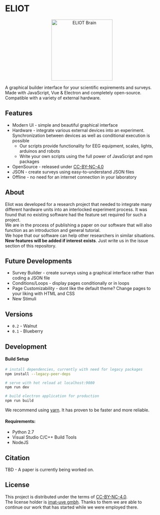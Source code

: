 # ELIOT

<p align="center"><img src="/src/renderer/assets/eliot.png" alt="ELIOT Brain" width="200"/></p>

A graphical builder interface for your scientific expirements and surveys. Made with JavaScript, Vue & Electron and completely open-source.
Compatible with a variety of external hardware.

Features
---
- Modern UI - simple and beautiful graphical interface
- Hardware - integrate various external devices into an experiment. Synchronization between devices as well as conditional execution is possible
  - Our scripts provide functionality for EEG equipment, scales, lights, arduinos and robots
  - Write your own scripts using the full power of JavaScript and npm packages
- OpenSource - released under [CC-BY-NC-4.0](https://creativecommons.org/licenses/by-nc/4.0/legalcode.de)
- JSON - create surveys using easy-to-understand JSON files
- Offline - no need for an internet connection in your laboratory

About
---
Eliot was developed for a research project that needed to integrate many different hardware units into an interlocked experiment process. It was found that no existing software had the feature set required for such a project.<br>
We are in the process of publishing a paper on our software that will also function as an introduction and general tutorial.<br>
We hope that our software can help other researchers in similar situations.<br>
<b>New features will be added if interest exists</b>. Just write us in the issue section of this repository.

Future Developments
---
- Survey Builder - create surveys using a graphical interface rather than coding a JSON file
- Conditions/Loops - display pages conditionally or in loops
- Page Customizability - dont like the default theme? Change pages to your liking with HTML and CSS
- New Stimuli

Versions
---
 - ``` 0.2 ``` - Walnut 
 - ``` 0.1 ``` - Blueberry 

Development
---
#### Build Setup

``` bash
# install dependencies, currently with need for legacy packages
npm install --legacy-peer-deps

# serve with hot reload at localhost:9080
npm run dev

# build electron application for production
npm run build

```

We recommend using [yarn](https://yarnpkg.com/). It has proven to be faster and more reliable.

#### Requirements:
- Python 2.7
- Visual Studio C/C++ Build Tools
- NodeJS

Citation
---
TBD - A paper is currently being worked on.

License
---
This project is distributed under the terms of [CC-BY-NC-4.0](https://creativecommons.org/licenses/by-nc/4.0/legalcode.de). <br>
The license holder is [imat-uve gmbh](https://imat-uve.de). Thanks to them we are able to continue our work that has started while we were employed there. 
